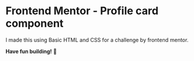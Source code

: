 # Frontend Mentor - Profile card component

I made this using Basic HTML and CSS for a challenge by frontend mentor.

**Have fun building!** 🚀
